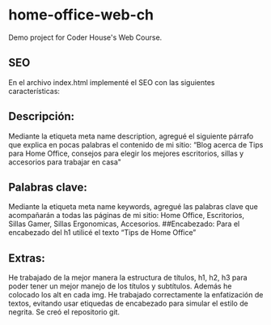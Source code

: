 # home-office-web-ch
Demo project for Coder House's Web Course.

## SEO
En el archivo index.html implementé el SEO con las siguientes características:

## Descripción: 
Mediante la etiqueta meta name description, agregué el siguiente párrafo que explica en pocas palabras el contenido de mi sitio: “Blog acerca de Tips para Home Office, consejos para elegir los mejores escritorios, sillas y accesorios para trabajar en casa"
## Palabras clave: 
Mediante la etiqueta meta name keywords, agregué las palabras clave que acompañarán a todas las páginas de mi sitio: Home Office, Escritorios, Sillas Gamer, Sillas Ergonomicas, Accesorios.
##Encabezado: 
Para el encabezado del h1 utilicé el texto “Tips de Home Office”

## Extras:
He trabajado de la mejor manera la estructura de títulos, h1, h2, h3 para poder tener un mejor manejo de los títulos y subtítulos.
Además he colocado los alt en cada img.
He trabajado correctamente la enfatización de textos, evitando usar etiquedas de encabezado para simular el estilo de negrita.
Se creó el repositorio git.
